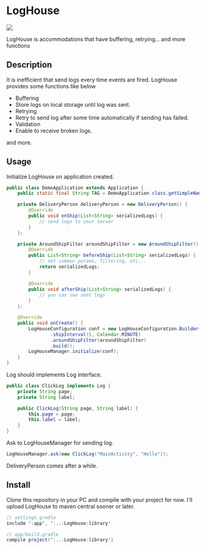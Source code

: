 LogHouse
====

![](http://upload.wikimedia.org/wikipedia/commons/thumb/4/47/Pfarr_Log_House.jpg/800px-Pfarr_Log_House.jpg)

LogHouse is accommodations that have buffering, retrying... and more functions

## Description

It is inefficient that send logs every time events are fired.
LogHouse provides some functions like below

- Buffering
 - Store logs on local storage until log was sent.
- Retrying
 - Retry to send log after some time automatically if sending has failed.
- Validation
 - Enable to receive broken logs.

and more.

## Usage

Initialize LogHouse on application created.

```java
public class DemoApplication extends Application {
    public static final String TAG = DemoApplication.class.getSimpleName();

    private DeliveryPerson deliveryPerson = new DeliveryPerson() {
        @Override
        public void onShip(List<String> serializedLogs) {
            // send logs to your server
        }
    };

    private AroundShipFilter aroundShipFilter = new AroundShipFilter() {
        @Override
        public List<String> beforeShip(List<String> serializedLogs) {
            // set common params, filtering, etc...
            return serializedLogs;
        }

        @Override
        public void afterShip(List<String> serializedLogs) {
            // you can see sent logs
        }
    };

    @Override
    public void onCreate() {
        LogHouseConfiguration conf = new LogHouseConfiguration.Builder(this, deliveryPerson)
                .shipInterval(5, Calendar.MINUTE)
                .aroundShipFilter(aroundShipFilter)
                .build();
        LogHouseManager.initialize(conf);
    }
}
```

Log should implements Log interface.

```java
public class ClickLog implements Log {
    private String page;
    private String label;

    public ClickLog(String page, String label) {
        this.page = page;
        this.label = label;
    }
}
```

Ask to LogHouseManager for sending log.

```java
LogHouseManager.ask(new ClickLog("MainActivity", "Hello"));
```

DeliveryPerson comes after a while.

## Install

Clone this repository in your PC and compile with your project for now.
I'll upload LogHouse to maven central sooner or later.

```java
// settings.gradle
include ':app', ':..:LogHouse:library'

// app/build.gradle
compile project(':..:LogHouse:library')
```
